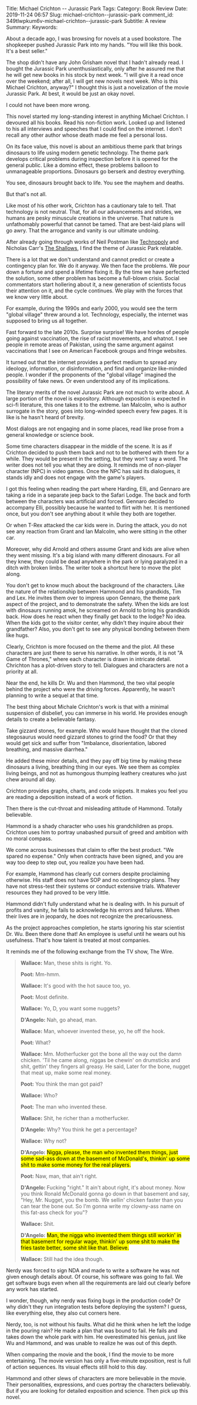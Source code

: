 Title: Michael Crichton -- Jurassic Park
Tags:
Category: Book Review
Date: 2019-11-24 06:57
Slug: michael-crichton--jurassic-park
comment_id: 349tlwpkum6v-michael-crichton--jurassic-park
Subtitle: A review
Summary:
Keywords:

About a decade ago, I was browsing for novels at a used bookstore. The shopkeeper pushed Jurassic Park into my hands. "You will like this book. It's a best seller."

The shop didn't have any John Grisham novel that I hadn't already read. I bought the Jurassic Park unenthusiastically, only after he assured me that he will get new books in his stock by next week. "I will give it a read once over the weekend; after all, I will get new novels next week. Who is this Michael Crichton, anyway?"
I thought this is just a novelization of the movie Jurassic Park. At best, it would be just an okay novel.

I could not have been more wrong.

This novel started my long-standing interest in anything Michael Crichton. I devoured all his books. Read his non-fiction work. Looked up and listened to his all interviews and speeches that I could find on the internet. I don't recall any other author whose death made me feel a personal loss.

On its face value, this novel is about an ambitious theme park that brings dinosaurs to life using modern genetic technology. The theme park develops critical problems during inspection before it is opened for the general public. Like a domino effect, these problems balloon to unmanageable proportions. Dinosaurs go berserk and destroy everything.

You see, dinosaurs brought back to life. You see the mayhem and deaths.

But that's not all.

Like most of his other work, Crichton has a cautionary tale to tell. That technology is not neutral. That, for all our advancements and strides, we humans are pesky minuscule creations in the universe. That nature is unfathomably powerful that cannot be tamed. That are best-laid plans will go awry. That the arrogance and vanity is our ultimate undoing.

After already going through works of Neil Postman like [Technopoly](https://www.goodreads.com/book/show/79678) and Nicholas Carr's [The Shallows](https://www.goodreads.com/book/show/9778945), I find the theme of Jurassic Park relatable.

There is a lot that we don't understand and cannot predict or create a contingency plan for. We do it anyway. We then face the problems. We pour down a fortune and spend a lifetime fixing it. By the time we have perfected the solution, some other problem has become a full-blown crisis. Social commentators start hollering about it, a new generation of scientists focus their attention on it, and the cycle continues. We play with the forces that we know very little about.

For example, during the 1990s and early 2000, you would see the term "global village" threw around a lot. Technology, especially, the internet was supposed to bring us all together.

Fast forward to the late 2010s. Surprise surprise! We have hordes of people going against vaccination, the rise of racist movements, and whatnot. I see people in remote areas of Pakistan, using the same argument against vaccinations that I see on American Facebook groups and fringe websites.

It turned out that the internet provides a perfect medium to spread any ideology, information, or disinformation, and find and organize like-minded people. I wonder if the proponents of the "global village" imagined the possibility of fake news. Or even understood any of its implications.

The literary merits of the novel Jurassic Park are not much to write about. A large portion of the novel is expository. Although exposition is expected in sci-fi literature, this one takes it to the extreme. Ian Malcolm, who is author surrogate in the story, goes into long-winded speech every few pages. It is like is he hasn't heard of brevity.

Most dialogs are not engaging and in some places, read like prose from a general knowledge or science book.

Some time characters disappear in the middle of the scene. It is as if Crichton decided to push them back and not to be bothered with them for a while. They would be present in the setting, but they won't say a word. The writer does not tell you what they are doing. It reminds me of non-player character (NPC) in video games. Once the NPC has said its dialogues, it stands idly and does not engage with the game's players.

I got this feeling when reading the part where Harding, Elli, and Gennaro are taking a ride in a separate jeep back to the Safari Lodge. The back and forth between the characters was artificial and forced. Gennaro decided to accompany Elli, possibly because he wanted to flirt with her. It is mentioned once, but you don't see anything about it while they both are together.

Or when T-Rex attacked the car kids were in. During the attack, you do not see any reaction from Grant and Ian Malcolm, who were sitting in the other car.

Moreover, why did Arnold and others assume Grant and kids are alive when they went missing. It's a big island with many different dinosaurs. For all they knew, they could be dead anywhere in the park or lying paralyzed in a ditch with broken limbs. The writer took a shortcut here to move the plot along.

You don't get to know much about the background of the characters. Like the nature of the relationship between Hammond and his grandkids, Tim and Lex. He invites them over to impress upon Gennaro, the theme park aspect of the project, and to demonstrate the safety. When the kids are lost with dinosaurs running amok, he screamed on Arnold to bring his grandkids back. How does he react when they finally get back to the lodge? No idea. When the kids got to the visitor center, why didn't they inquire about their grandfather? Also, you don't get to see any physical bonding between them like hugs.

Clearly, Crichton is more focused on the theme and the plot. All these characters are just there to serve his narrative. In other words, it is not "A Game of Thrones," where each character is drawn in intricate detail. Chrichton has a plot-driven story to tell. Dialogues and characters are not a priority at all.

Near the end, he kills Dr. Wu and then Hammond, the two vital people behind the project who were the driving forces. Apparently, he wasn't planning to write a sequel at that time.

The best thing about Michale Crichton's work is that with a minimal suspension of disbelief, you can immerse in his world. He provides enough details to create a believable fantasy.

Take gizzard stones, for example. Who would have thought that the cloned stegosaurus would need gizzard stones to grind the food? Or that they would get sick and suffer from "Imbalance, disorientation, labored breathing, and massive diarrhea."

He added these minor details, and they pay off big time by making these dinosaurs a living, breathing thing in our eyes. We see them as complex living beings, and not as humongous thumping leathery creatures who just chew around all day.

Crichton provides graphs, charts, and code snippets. It makes you feel you are reading a deposition instead of a work of fiction.

Then there is the cut-throat and misleading attitude of Hammond. Totally believable.

Hammond is a shady character who uses his grandchildren as props. Crichton uses him to portray unabashed pursuit of greed and ambition with no moral compass.

We come across businesses that claim to offer the best product. "We spared no expense." Only when contracts have been signed, and you are way too deep to step out, you realize you have been had.

For example, Hammond has clearly cut corners despite proclaiming otherwise. His staff does not have SOP and no contingency plans. They have not stress-test their systems or conduct extensive trials. Whatever resources they had proved to be very little.

Hammond didn't fully understand what he is dealing with. In his pursuit of profits and vanity, he fails to acknowledge his errors and failures. When their lives are in jeopardy, he does not recognize the precariousness.

As the project approaches completion, he starts ignoring his star scientist Dr. Wu. Been there done that! An employee is useful until he wears out his usefulness. That's how talent is treated at most companies.

It reminds me of the following exchange from the TV show, The Wire.

> **Wallace:**
> Man, these shits is right. Yo.
>
> **Poot:**
> Mm-hmm.
>
> **Wallace:**
> It's good with the hot sauce too, yo.
>
> **Poot:**
> Most definite.
>
> **Wallace:**
> Yo, D, you want some nuggets?
>
> **D'Angelo:**
> Nah, go ahead, man.
>
> **Wallace:**
> Man, whoever invented these, yo, he off the hook.
>
> **Poot:**
> What?
>
> **Wallace:**
> Mm. Motherfucker got the bone all the way out the damn chicken. 'Til he came along, niggas be chewin' on drumsticks and shit, gettin' they fingers all greasy. He said, Later for the bone, nugget that meat up, make some real money.
>
> **Poot:**
> You think the man got paid?
>
> **Wallace:**
> Who?
>
> **Poot:**
> The man who invented these.
>
> **Wallace:**
> Shit, he richer than a motherfucker.
>
> **D'Angelo:**
> Why? You think he get a percentage?
>
> **Wallace:**
> Why not?
>
> **D'Angelo:** <mark>Nigga, please, the man who invented them things, just some sad-ass down at the basement of McDonald's, thinkin' up some shit to make some money for the real players.</mark>
>
> **Poot:**
> Naw, man, that ain't right.
>
> **D'Angelo:**
> Fucking "right." It ain't about right, it's about money. Now you think Ronald McDonald gonna go down in that basement and say, "Hey, Mr. Nugget, you the bomb. We sellin' chicken faster than you can tear the bone out. So I'm gonna write my clowny-ass name on this fat-ass check for you"?
>
> **Wallace:**
> Shit.
>
> **D'Angelo:** <mark>Man, the nigga who invented them things still workin' in that basement for regular wage, thinkin' up some shit to make the fries taste better, some shit like that. Believe.</mark>
>
> **Wallace:**
> Still had the idea though.

Nerdy was forced to sign NDA and made to write a software he was not given enough details about. Of course, his software was going to fail. We get software bugs even when all the requirements are laid out clearly before any work has started.

I wonder, though, why nerdy was fixing bugs in the production code? Or why didn't they run integration tests before deploying the system? I guess, like everything else, they also cut corners here.

Nerdy, too, is not without his faults. What did he think when he left the lodge in the pouring rain? He made a plan that was bound to fail. He fails and takes down the whole park with him. He overestimated his genius, just like Wu and Hammond, and was unable to realize he was out of this depth.

When comparing the movie and the book, I find the movie to be more entertaining. The movie version has only a five-minute exposition, rest is full of action sequences. Its visual effects still hold to this day.

Hammond and other slews of characters are more believable in the movie. Their personalities, expressions, and cues portray the characters believably. But if you are looking for detailed exposition and science. Then pick up this novel.

